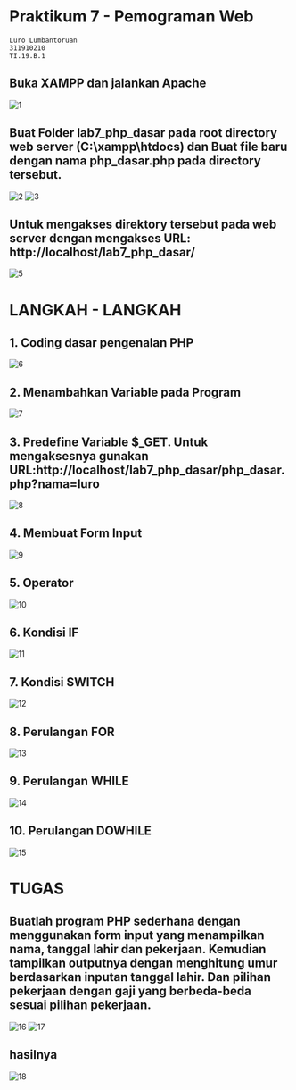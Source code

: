 # Praktikum 7 - Pemograman Web
```
Luro Lumbantoruan
311910210
TI.19.B.1
```
## Buka XAMPP dan jalankan Apache
![1](https://user-images.githubusercontent.com/82386899/117707682-098ada80-b1f9-11eb-9864-d437de46fd05.png)
## Buat Folder lab7_php_dasar pada root directory web server (C:\xampp\htdocs) dan Buat file baru dengan nama php_dasar.php pada directory tersebut.
![2](https://user-images.githubusercontent.com/82386899/117707805-3808b580-b1f9-11eb-879a-7469cfdd93d6.png)
![3](https://user-images.githubusercontent.com/82386899/117707923-5cfd2880-b1f9-11eb-84ff-0fe06a4caa8a.png)
## Untuk mengakses direktory tersebut pada web server dengan mengakses URL: http://localhost/lab7_php_dasar/
![5](https://user-images.githubusercontent.com/82386899/117708264-c846fa80-b1f9-11eb-803f-498cb217a33e.png)
# LANGKAH - LANGKAH
## 1. Coding dasar pengenalan PHP
![6](https://user-images.githubusercontent.com/82386899/117708414-f9bfc600-b1f9-11eb-8b84-fe07be0e4da9.png)
## 2. Menambahkan Variable pada Program
![7](https://user-images.githubusercontent.com/82386899/117708492-13f9a400-b1fa-11eb-994f-f2ef9a2d4675.png)
## 3. Predefine Variable $_GET. Untuk mengaksesnya gunakan URL:http://localhost/lab7_php_dasar/php_dasar.php?nama=luro

![8](https://user-images.githubusercontent.com/82386899/117708744-6044e400-b1fa-11eb-8746-1bc3d7d823e7.png)
## 4. Membuat Form Input
![9](https://user-images.githubusercontent.com/82386899/117726857-64303080-b211-11eb-99f9-4eb9b9026143.png)
## 5. Operator
![10](https://user-images.githubusercontent.com/82386899/117727198-ea4c7700-b211-11eb-9399-211bf9e6f5bc.png)
## 6. Kondisi IF
![11](https://user-images.githubusercontent.com/82386899/117727476-41eae280-b212-11eb-915a-223668d2c2c7.png)
## 7. Kondisi SWITCH
![12](https://user-images.githubusercontent.com/82386899/117727789-aefe7800-b212-11eb-8350-2812c71b385c.png)
## 8. Perulangan FOR
![13](https://user-images.githubusercontent.com/82386899/117728132-3cda6300-b213-11eb-986a-183674285b17.png)
## 9. Perulangan WHILE
![14](https://user-images.githubusercontent.com/82386899/117728505-c12ce600-b213-11eb-9cd7-5aeedba0185c.png)
## 10. Perulangan DOWHILE
![15](https://user-images.githubusercontent.com/82386899/117728767-0f41e980-b214-11eb-8e59-bdc701e8b3c3.png)

# TUGAS
## Buatlah program PHP sederhana dengan menggunakan form input yang menampilkan nama, tanggal lahir dan pekerjaan. Kemudian tampilkan outputnya dengan menghitung umur berdasarkan inputan tanggal lahir. Dan pilihan pekerjaan dengan gaji yang berbeda-beda sesuai pilihan pekerjaan.
![16](https://user-images.githubusercontent.com/82386899/117720896-6e4e3100-b209-11eb-9272-57ee0a0bff90.png)
![17](https://user-images.githubusercontent.com/82386899/117721780-78bcfa80-b20a-11eb-8777-44cc60d17c09.png)
## hasilnya
![18](https://user-images.githubusercontent.com/82386899/117724240-af484480-b20d-11eb-875f-b1f3d4eab539.png)
